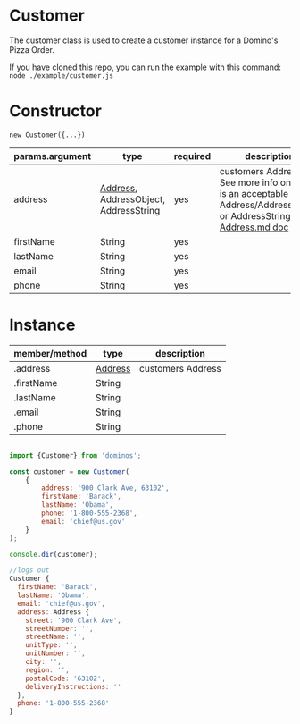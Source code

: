 Customer
====
The customer class is used to create a customer instance for a Domino's Pizza Order.

If you have cloned this repo, you can run the example with this command:
`node ./example/customer.js`

Constructor
====

`new Customer({...})`

|params.argument|type  |required|description|
|--------|------|--------|-------|
|address      |[Address](https://github.com/RIAEvangelist/node-dominos-pizza-api/blob/v3.x/docs/Address.md), AddressObject, AddressString|yes|customers Address. See more info on what is an acceptable Address/AddressObject or AddressString in the [Address.md doc](https://github.com/RIAEvangelist/node-dominos-pizza-api/blob/v3.x/docs/Address.md)|
|firstName  |String|yes||
|lastName   |String|yes||
|email      |String|yes||
|phone      |String|yes||

Instance
====

|member/method|type  |description|
|-------------|------|-------    |
|.address      |[Address](https://github.com/RIAEvangelist/node-dominos-pizza-api/blob/v3.x/docs/Address.md)|customers Address|
|.firstName  |String| |
|.lastName   |String||
|.email      |String||
|.phone      |String||




```js

import {Customer} from 'dominos';

const customer = new Customer(
    {
        address: '900 Clark Ave, 63102',
        firstName: 'Barack',
        lastName: 'Obama',
        phone: '1-800-555-2368',
        email: 'chief@us.gov'
    }
);

console.dir(customer);

//logs out
Customer {
  firstName: 'Barack',
  lastName: 'Obama',
  email: 'chief@us.gov',
  address: Address {
    street: '900 Clark Ave',
    streetNumber: '',
    streetName: '',
    unitType: '',
    unitNumber: '',
    city: '',
    region: '',
    postalCode: '63102',
    deliveryInstructions: ''
  },
  phone: '1-800-555-2368'
}


```